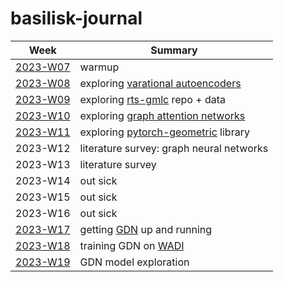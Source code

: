 # basilisk-journal

  | Week         | Summary                                  |
  |--------------|----------------------------------------- |
  | [2023-W07][] | warmup                                   |
  | [2023-W08][] | exploring [varational autoencoders][vae] |
  | [2023-W09][] | exploring [rts-gmlc][] repo + data       |
  | [2023-W10][] | exploring [graph attention networks][gat]|
  | [2023-W11][] | exploring [pytorch-geometric][] library  |
  |  2023-W12    | literature survey: graph neural networks |
  |  2023-W13    | literature survey                        |
  |  2023-W14    | out sick                                 |
  |  2023-W15    | out sick                                 |
  |  2023-W16    | out sick                                 |
  | [2023-W17][] | getting [GDN][gdn] up and running        |
  | [2023-W18][] | training GDN on [WADI][wadi]             |
  | [2023-W19][] | GDN model exploration                    |

[2023-W07]: 2023-W07
[2023-W08]: 2023-W08
[2023-W09]: 2023-W09
[2023-W10]: 2023-W10
[2023-W11]: 2023-W11
[2023-W17]: 2023-W17
[2023-W18]: 2023-W18
[2023-W19]: 2023-W19

[vae]: https://pyro.ai/examples/vae.html
[rts-gmlc]: https://github.com/GridMod/RTS-GMLC
[gat]: https://arxiv.org/pdf/2009.02040.pdf
[pytorch-geometric]: https://pytorch-geometric.readthedocs.io/en/latest/
[gdn]: https://github.com/d-ailin/GDN
[wadi]: https://itrust.sutd.edu.sg/itrust-labs_datasets/
